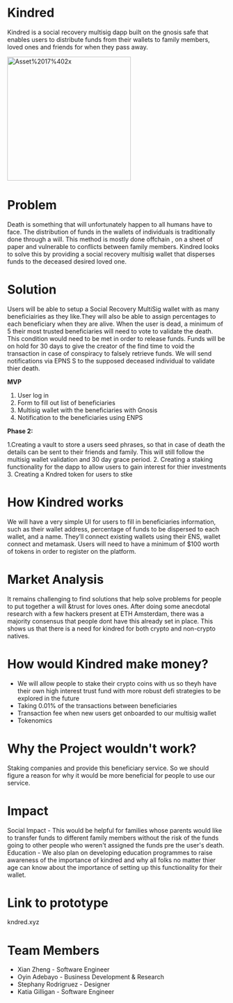 # Kindred
Kindred is a social recovery multisig dapp built on the gnosis safe  that enables users to distribute funds from their wallets to family members, loved ones and friends for when they pass away.

<img width="284" alt="Asset%2017%402x" src="https://user-images.githubusercontent.com/69260613/164895692-0e6e2bc4-3b15-4dcc-80fe-bd78d9f3bd5f.png">


# Problem
Death is something that will unfortunately happen to all humans have to face. The distribution of funds in the wallets of individuals is traditionally done through a will. This method is mostly done offchain , on a sheet of paper and vulnerable to conflicts between family members. Kindred looks to solve this by providing a  social recovery multisig wallet that disperses funds to the deceased desired loved one.

# Solution
Users will  be able to setup a Social Recovery MultiSig wallet with as many beneficiairies as they like.They  will also be able to assign percentages to each beneficiary when they are alive. When the  user is dead,  a minimum of 5 their most trusted beneficiaries will need to vote to validate the death. This condition would need to be met in order to release funds. Funds will be on hold for 30 days to give the creator of the find time to void the transaction in case of conspiracy to falsely retrieve funds. We will send notifications via EPNS S to the supposed deceased individual to validate thier death.

**MVP**

1. User log in
2. Form to fill out list of beneficiaries 
3. Multisig wallet with the beneficiaries with Gnosis
4. Notification to the beneficiaries using ENPS

**Phase 2:**

1.Creating a vault to store a users seed phrases, so that in case of death the details can be sent to their friends and family. This will still follow the multisig wallet validation and 30 day grace period.
2. Creating a staking functionality for the dapp to allow users to gain interest for thier investments
3. Creating a Kndred token for users to stke

# How Kindred works
We will have a very simple UI for users to fill in beneficiaries information, such as their wallet address, percentage of funds to be dispersed to each wallet, and a name. They’ll connect existing wallets using their ENS, wallet connect and metamask. Users will need to have a minimum of $100 worth of tokens in order to register on the platform.

# Market Analysis
It remains challenging to find solutions that help solve problems for people to put together a will &trust for loves ones. After doing some anecdotal research with a few hackers present at ETH Amsterdam, there was a majority consensus that people dont have this already set in place. This shows us that there is a need for kindred for both crypto and non-crypto natives.

# How would Kindred make money?
- We will allow  people to stake their crypto coins with us so theyh have their own high interest trust fund with more robust defi strategies to be explored in the future
- Taking 0.01% of  the transactions between beneficiaries 
- Transaction fee when new users get onboarded  to our multisig wallet
- Tokenomics

# Why the Project  wouldn't work?
Staking companies and provide this beneficiary service. So we should figure a reason for why it would be more beneficial for people to use our service. 

# Impact
Social Impact - This would be helpful for families whose parents would like to transfer funds to different family members without the risk of the funds going to other people who   weren't assigned the funds pre the user's death.
Education -  We also plan on developing education programmes to raise awareness of the importance of kindred and why all folks no matter thier age  can know about the importance of setting up this functionality for their wallet.

# Link to prototype
kndred.xyz

# Team Members
 - Xian Zheng - Software Engineer
 -  Oyin Adebayo - Business Development & Research
 -  Stephany Rodrigruez - Designer
 -  Katia Gilligan - Software Engineer
